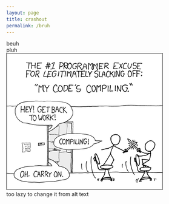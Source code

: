 ```yaml
---
layout: page
title: crashout
permalink: /bruh
---
```



beuh
<br> pluh
<br>
![alt text](image.png)
<br>
too lazy to change it from alt text